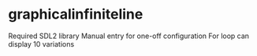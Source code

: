 # graphicalinfiniteline

Required
SDL2 library
Manual entry for one-off configuration
For loop can display 10 variations
